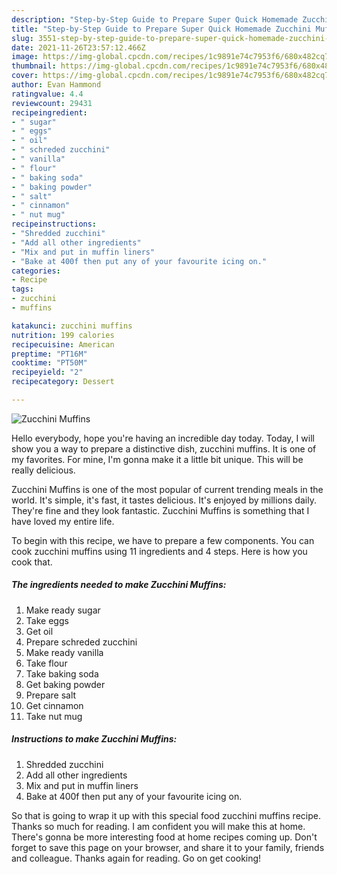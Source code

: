```yaml
---
description: "Step-by-Step Guide to Prepare Super Quick Homemade Zucchini Muffins"
title: "Step-by-Step Guide to Prepare Super Quick Homemade Zucchini Muffins"
slug: 3551-step-by-step-guide-to-prepare-super-quick-homemade-zucchini-muffins
date: 2021-11-26T23:57:12.466Z
image: https://img-global.cpcdn.com/recipes/1c9891e74c7953f6/680x482cq70/zucchini-muffins-recipe-main-photo.jpg
thumbnail: https://img-global.cpcdn.com/recipes/1c9891e74c7953f6/680x482cq70/zucchini-muffins-recipe-main-photo.jpg
cover: https://img-global.cpcdn.com/recipes/1c9891e74c7953f6/680x482cq70/zucchini-muffins-recipe-main-photo.jpg
author: Evan Hammond
ratingvalue: 4.4
reviewcount: 29431
recipeingredient:
- " sugar"
- " eggs"
- " oil"
- " schreded zucchini"
- " vanilla"
- " flour"
- " baking soda"
- " baking powder"
- " salt"
- " cinnamon"
- " nut mug"
recipeinstructions:
- "Shredded zucchini"
- "Add all other ingredients"
- "Mix and put in muffin liners"
- "Bake at 400f then put any of your favourite icing on."
categories:
- Recipe
tags:
- zucchini
- muffins

katakunci: zucchini muffins 
nutrition: 199 calories
recipecuisine: American
preptime: "PT16M"
cooktime: "PT50M"
recipeyield: "2"
recipecategory: Dessert

---
```



![Zucchini Muffins](https://img-global.cpcdn.com/recipes/1c9891e74c7953f6/680x482cq70/zucchini-muffins-recipe-main-photo.jpg)

Hello everybody, hope you're having an incredible day today. Today, I will show you a way to prepare a distinctive dish, zucchini muffins. It is one of my favorites. For mine, I'm gonna make it a little bit unique. This will be really delicious.

Zucchini Muffins is one of the most popular of current trending meals in the world. It's simple, it's fast, it tastes delicious. It's enjoyed by millions daily. They're fine and they look fantastic. Zucchini Muffins is something that I have loved my entire life.




To begin with this recipe, we have to prepare a few components. You can cook zucchini muffins using 11 ingredients and 4 steps. Here is how you cook that.

<!--inarticleads1-->

##### The ingredients needed to make Zucchini Muffins:

1. Make ready  sugar
1. Take  eggs
1. Get  oil
1. Prepare  schreded zucchini
1. Make ready  vanilla
1. Take  flour
1. Take  baking soda
1. Get  baking powder
1. Prepare  salt
1. Get  cinnamon
1. Take  nut mug




<!--inarticleads2-->

##### Instructions to make Zucchini Muffins:

1. Shredded zucchini
1. Add all other ingredients
1. Mix and put in muffin liners
1. Bake at 400f then put any of your favourite icing on.




So that is going to wrap it up with this special food zucchini muffins recipe. Thanks so much for reading. I am confident you will make this at home. There's gonna be more interesting food at home recipes coming up. Don't forget to save this page on your browser, and share it to your family, friends and colleague. Thanks again for reading. Go on get cooking!
